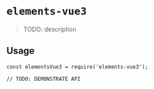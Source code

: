 # `elements-vue3`

> TODO: description

## Usage

```
const elementsVue3 = require('elements-vue3');

// TODO: DEMONSTRATE API
```
